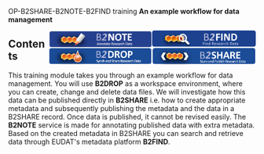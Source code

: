 OP-B2SHARE-B2NOTE-B2FIND training
**An example workflow for data management**

<img align="right" src="img/B2FIND.png" width="211px">
<img align="right" src="img/B2NOTE.png" width="211px">
<img align="right" src="img/B2SHARE.png" width="211px">
<img align="right" src="img/B2DROP.png" width="211px">

## Contents
This training module takes you through an example workflow for data management. You will use **B2DROP** as a workspace environment, where you can create, change and delete data files. We will investigate how this data can be published directly in **B2SHARE** i.e. how to create appropriate metadata and subsequently publishing the metadata and the data in a B2SHARE record. Once data is published, it cannot be revised easily. The **B2NOTE** service is made for annotating published data with extra metadata. Based on the created metadata in B2SHARE you can search and retrieve data through EUDAT's metadata platform **B2FIND**.
